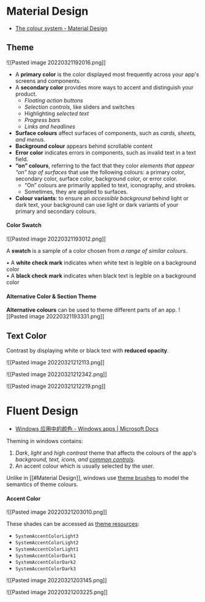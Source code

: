 


# Material Design
- [The colour system - Material Design](https://material.io/design/color/the-color-system.html)

## Theme

![[Pasted image 20220321192016.png]]

- A **primary color** is the color displayed most frequently across your app's screens and components.
- A **secondary color** provides more ways to accent and distinguish your product.
    - _Floating action buttons_
    - _Selection controls_, like sliders and switches
    - Highlighting _selected text_
    - _Progress bars_
    - _Links and headlines_
- **Surface colours** affect surfaces of components, such as _cards, sheets, and menus_.
- **Background colour** appears behind scrollable content
- **Error color** indicates errors in components, such as invalid text in a text field.
- **“on” colours**, referring to the fact that they color _elements that appear “on” top of surfaces_ that use the following colours: a primary color, secondary color, surface color, background color, or error color.
    - “On” colours are primarily applied to text, iconography, and strokes. 
    - Sometimes, they are applied to surfaces.
- **Colour variants**: to ensure an _accessible background_ behind light or dark text, your background can use light or dark variants of your primary and secondary colours.


#### Color Swatch

![[Pasted image 20220321193012.png]]

A **swatch** is a sample of a color chosen from _a range of similar colours_.

• A **white check mark** indicates when white text is legible on a background color  
• A **black check mark** indicates when black text is legible on a background color

#### Alternative Color & Section Theme

**Alternative colours** can be used to theme different parts of an app.
![[Pasted image 20220321193331.png]]

## Text Color

Contrast by displaying white or black text with **reduced opacity**.

![[Pasted image 20220321212113.png]]

![[Pasted image 20220321212342.png]]


![[Pasted image 20220321212219.png]]



# Fluent Design

- [Windows 应用中的颜色 - Windows apps | Microsoft Docs](https://docs.microsoft.com/zh-cn/windows/apps/design/style/color)


Theming in windows contains:
1. _Dark_, *light* and *high contrast* theme that affects the colours of the app's _background, text, icons, and [common controls](https://docs.microsoft.com/en-us/windows/apps/design/controls/)_. 
2. An accent colour which is usually selected by the user.

Unlike in [[#Material Design]], windows use [theme brushes](https://docs.microsoft.com/en-us/windows/apps/design/style/xaml-theme-resources#the-xaml-color-ramp-and-theme-dependent-brushes) to model the semantics of theme colours.

#### Accent Color

![[Pasted image 20220321203010.png]]

These shades can be accessed as [theme resources](https://docs.microsoft.com/en-us/windows/apps/design/style/xaml-theme-resources):

-   `SystemAccentColorLight3`
-   `SystemAccentColorLight2`
-   `SystemAccentColorLight1`
-   `SystemAccentColorDark1`
-   `SystemAccentColorDark2`
-   `SystemAccentColorDark3`

![[Pasted image 20220321203145.png]]

![[Pasted image 20220321203225.png]]